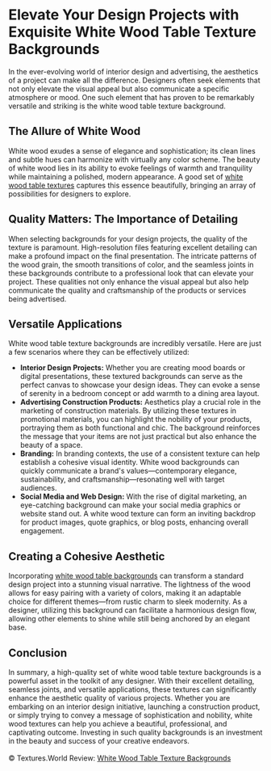 <h1>Elevate Your Design Projects with Exquisite White Wood Table Texture Backgrounds</h1>
In the ever-evolving world of interior design and advertising, the aesthetics of a project can make all the difference. Designers often seek elements that not only elevate the visual appeal but also communicate a specific atmosphere or mood. One such element that has proven to be remarkably versatile and striking is the white wood table texture background.

<h2>The Allure of White Wood</h2>
White wood exudes a sense of elegance and sophistication; its clean lines and subtle hues can harmonize with virtually any color scheme. The beauty of white wood lies in its ability to evoke feelings of warmth and tranquility while maintaining a polished, modern appearance. A good set of <a href="https://textures.world/wood/15-white-wood-table-texture-backgrounds">white wood table textures</a> captures this essence beautifully, bringing an array of possibilities for designers to explore.

<h2>Quality Matters: The Importance of Detailing</h2>
When selecting backgrounds for your design projects, the quality of the texture is paramount. High-resolution files featuring excellent detailing can make a profound impact on the final presentation. The intricate patterns of the wood grain, the smooth transitions of color, and the seamless joints in these backgrounds contribute to a professional look that can elevate your project. These qualities not only enhance the visual appeal but also help communicate the quality and craftsmanship of the products or services being advertised.

<h2>Versatile Applications</h2>
White wood table texture backgrounds are incredibly versatile. Here are just a few scenarios where they can be effectively utilized:
<ul>
<li><strong>Interior Design Projects:</strong> Whether you are creating mood boards or digital presentations, these textured backgrounds can serve as the perfect canvas to showcase your design ideas. They can evoke a sense of serenity in a bedroom concept or add warmth to a dining area layout.</li>

<li><strong>Advertising Construction Products:</strong> Aesthetics play a crucial role in the marketing of construction materials. By utilizing these textures in promotional materials, you can highlight the nobility of your products, portraying them as both functional and chic. The background reinforces the message that your items are not just practical but also enhance the beauty of a space.</li>

<li><strong>Branding:</strong> In branding contexts, the use of a consistent texture can help establish a cohesive visual identity. White wood backgrounds can quickly communicate a brand's values—contemporary elegance, sustainability, and craftsmanship—resonating well with target audiences.</li>

<li><strong>Social Media and Web Design:</strong> With the rise of digital marketing, an eye-catching background can make your social media graphics or website stand out. A white wood texture can form an inviting backdrop for product images, quote graphics, or blog posts, enhancing overall engagement.</li>
</ul>
<h2>Creating a Cohesive Aesthetic</h2>
Incorporating <a href="https://textures.world/wood/15-white-wood-table-texture-backgrounds">white wood table backgrounds</a> can transform a standard design project into a stunning visual narrative. The lightness of the wood allows for easy pairing with a variety of colors, making it an adaptable choice for different themes—from rustic charm to sleek modernity. As a designer, utilizing this background can facilitate a harmonious design flow, allowing other elements to shine while still being anchored by an elegant base.

<h2>Conclusion</h2>
In summary, a high-quality set of white wood table texture backgrounds is a powerful asset in the toolkit of any designer. With their excellent detailing, seamless joints, and versatile applications, these textures can significantly enhance the aesthetic quality of various projects. Whether you are embarking on an interior design initiative, launching a construction product, or simply trying to convey a message of sophistication and nobility, white wood textures can help you achieve a beautiful, professional, and captivating outcome. Investing in such quality backgrounds is an investment in the beauty and success of your creative endeavors.
<br><br>
© Textures.World Review: <a href="https://textures.world/wood/15-white-wood-table-texture-backgrounds">White Wood Table Texture Backgrounds</a>
